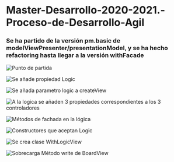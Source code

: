 # Master-Desarrollo-2020-2021.-Proceso-de-Desarrollo-Agil

### Se ha partido de la versión pm.basic de modelViewPresenter/presentationModel, y se ha hecho refactoring hasta llegar a la versión withFacade

![Punto de partida](https://www.plantuml.com/plantuml/svg/VP71QiCm38RlUWh1Bkr6_01Xb48FkuOjxEuweXYSkDZEniZwxajSZ3B7syLrzKc_Vlyv-Y1T67i347GmXCqu18iTuNMkwquAR7fnbbuh07dsmKaLK1dfFRPQjLArbd02H7oO4hyfHpBGkwRFtRx6vJSsN8tysktX1X058i29_v_iuAsXjUul69mrXjnztTE5miaQwtRAMjVfGGQQbyNICiKgpzzLjT5UDpnMrG5VP4yrNkOp8z5cZH_pcPEt9JmsbkDcVk_Vz9NysDEA0z-Zvrm-vxb-ZlzTa9uCi4bTY4EAAtuwM4vECPLNToo4aVFSROvBRhc3uyvtSzHRmhgHGH8e6quQ9RUiKZRBmqBSXyd5dNmjoHvfwCRU_000)

![Se añade propiedad Logic](https://www.plantuml.com/plantuml/svg/TP6nQiCm48PtFSL1bwJ5XgwXX426BXrA4x9Vv2EeoBuWoIrfceVgC_J5QiiOYRExoEVxfF__TThuW2wqjLKgc6093eybx0ZmzmShWhFZiw4AAx1yCXeGzaRlKU-Pu0AUm3H66xJc2y6tmCTt2WpK05dGtFZWMXtOAON7haOTG5lqFbEvAW2ukuxyfXrXe8EXpyLo1VqtRZXRl2oMwgPK58W0hkb_svcnfLmtmPS-kzWT75jBRl1_E57OicMtqCokCWq6wjnZgp-LP9--Ys9Ybl7xebWFVafsdx6c5PowLP1ucHLyTAiak_vrKbg9NorU_gTlvDkQCgvI7IyYvIMN-X9F3OP9ZxVD3VEcVAkoN8ypZG-k-dMmoDjP3NF3aLoc5tYQFj-HnY-zq-Yd9Eb6faQ1-S23ndpQf38VDXqko-4mkUYPoZbPjQ6cQclx1m00)

![Se añada parametro logic a createView](https://www.plantuml.com/plantuml/svg/TPB1IWCn48RlUOe1BwsoU_1Of5HwyE91jFG-faDPo6vAabLaxSFu23v3NypDXcN2D5v2Eb_c_sV-xiO7TA5lZGfDC0Jx-neUBxzui712T_bfAJWBp_ROQ43GZZ3Glg5FfV3T1uSwW3ReFUmQlKEzimI30e2ROUPdRbea7HFFvGfYQNfxClYrMAgpKaah0XZuzzPstXhABHXEck9rSDOOSccKkoE5hJNMBRIrxj1q66XqdqgnYsKVlglgoYpZjrMrJdvALf-mfHKSnrEIkCmAFiPJahSOFKyhySkOol_qbNpVKiOLtzCYGbvoeIznmI0bFM-R6-P5-L_LzNhED7quyKmMUJcxGo4SoSNq0fVZuHSSl_JcwAy9wwP5Pe7om4cZF2shb8VbvhfEpUGcJxwMP3VK7VhM_040)

![A la logica se añaden 3 propiedades correspondientes a los 3 controladores](https://www.plantuml.com/plantuml/svg/VP71IWCn48RlynG3NbfbU-cjIAdquCM3QEazpGuba4sM95LaxGDvz1dwOYODIvOnUWd9V9D__fdP-21SE7KQ8AYW2VVB1JwW5gZjKKc1GNG7TVaow0aZ5fTlqPA92HwNs3lRAsfZnAEqpf7lhMaLcH03II8bIMk2irgqDd8440SVd901PHJnk5Do9-JE4Ww0Y3V3oC_IaGYqL_G-UqfcigNv2bFecjjhyJ6RmnaWQoM0GtblhV5MqxH4WLbpcfsDQdBPojsHmjPgwsRIMjSg8mB5wjTG-bLaxp-RvbUn2RzjcdMk1ppwA3fQuJ6UdAHcLlWMJqvUqywAMuwVurJ-fY_aJnrDE9HxReJ9SyxrEVwtmDWoG1u_UzVxAuZNBgHQbcr_iLYFMqh31KZdkBmIdjonPeTpFW-6QyPAHccOrouDrqdMpOsC0dN3MQFkjgZKpPRFQNhfGIuzeLnhih0Xqvuw_GC0)

![Métodos de fachada en la lógica](https://www.plantuml.com/plantuml/svg/VLDDRnCn4BtxLup49O5cJvmYLBMWYWke5Qnw7xpJOE5THsDle0hzGVmE_XZ-IEFLoFHYpRxdUU-DxRto0JdCerN114jm_xQ3cmaiWdKxen6q6yn3B4Rd8-HX_Fidk24M0y43wkyu8EoH4UuiFX9_S5DWPotn1NnDqXM0H_X2VXwfGahXDnyOTG1jqNleZUvHzuxWg03WrV6PVz9C6EZUqC_LfvIiv5jl8K5vxpu6MAtLar95An5mhD_HrZjBIujAPirY-cP7CRLrlDBEyM0c3BJE139TMzkx7pJvs-czGnvMXJ7-B7j29leLIfdqhdKm1ogg1TpF8Gj9axJxxiJTC3TIZEv0fTMnsPdf0W9ox3gttsRuSzmcL8HDdzl4lfOcawUmFDfwWoySsHOobBhgcR_xlTc0l8a5_tgpkIoNeIJw4KVQmYwkaaatlOL3N0KZdw2aqvlzBzjuhRKkWqXvoGjzIRzey3ooKlauv7Txlaf9xyeqRSMlqNMNS0Bp_wNIMa8luKKDhJYI5vaatGfMTzI1fNSTkCqKtJB8MQ0Pk6YqqrQLTjZQt7MbcJXxrh8bUqNJC8_s7m00)

![Constructores que aceptan Logic](https://www.plantuml.com/plantuml/svg/VLH1RrCn3BxdLrZYqiBQ6vSAJHiLuWBQ1DNkMMfLWRoaE7c5gUo_qyHh_MI5NIBd--pFdrFttUHYgOn3CARu4X0UtYzXJMY7b66Cu5BCXKPN4a56DyQj9Py08wnFJ0huuF7t5V3vlMfnU1_iaqH8DOOd-8Pv7B1TzfOi_1eHhCDzmLYxfSSVM19i4O855sn6-99stXbZ7tCXwqf3CsoysrYtIGX70m1lZcV-sH7QqZhCMYc4UivNpMBBtPyCpURcsHZMQcwESkV1SDf2IDPiJT_jiAnJI3HpAT7MHrjmtWXBU1l29lt4cE_YnsHfEsF6vuli2nBnJ-6mwjswuW_8gWpknzA4T9EQVV_2VIBgk1ZI0RaqaT_vU0N5qgdgKdxNuA-SrbNXl4qhKtazJSACTPZfKnPA8I2zycGhQ52jaZV_y7UnqBy4JlYtYyNrUJSK-jaEk8BTwTHC_QLNS3YTYk7D5RUQhZlyVvQNUi8RYNaG9QzvfQ_frnkSHpQ6TrFVk_C99Rqrqssh_XhBvVNqGs1CFTdq59x4qB6ZUEL9qtrZaY43wzuoS9zXNHxa8j0rp1fzjwBIDol5zVNaysWaxCbEMTbzCS-0s1QG6ogCRMdKc1kCst48_m00)

![Se crea clase WithLogicView](https://www.plantuml.com/plantuml/svg/VPD1RrCn3CVl-HIMk7JGziYXGjD6XRY0Da4rpk7LAX5vyPJa5QRI3yDduCQrNup6wUetA-nIEVxPVzlFxbNADkQXzoQxx17kNizXIJt1dSCVK_XSQ3LllNqG2sEnuG4-OHfwv4UcDIN0b0-_0zX4dRF5OS5Ry8S_6zVPAII4BgA58LZel2rFwWz_0tnn-Ti7EWOLBMFirvIZxJ879LYvRcMx5I7i302ys3toVL7BtC24qy6Ntui5Jy2nzyT-9nTcRmnhCO2Tl9SK4daSbn38chNegmtc9NcAauuehbsm6IyOs8ZNtg_eEuPq4zwIZUj99IwTPK-UW3ypcwnttMMtnQfQdVT3PY5LXADlJ-nTZ8qkUjfYJQNeDYvC8Tjup3gdtx3xOmrhgt3SYjDKN4ipOi8opFXJvaZUOtpcaos0NMQlj_pq1awR7YsrP3mDcSqkWL_A_-RNR7Q-s0QJmsv1kUaMbVDlKVORkILswWiRyPSoWlQ-jpqkO6Dx7Sz55h0z_ch2SyaM5ERU_q_ht2DknEP1jBpcMb_XvmiyZcnCNRbwj-SJf6iBQPNLV_dv_19Ephf1sUZOFRAXrOxYgYU5sur9X0oiQyl0JJ8-O7CMQ3PSDThTYagxMKakNs_qjn2p9Nk5OJtq_Xy0)


![Sobrecarga Método write de BoardView](https://www.plantuml.com/plantuml/svg/VLJDRXCn4BxxAKRYaa2JArA4gfQguW9g1L4vJvtHOk5T1zkRWa8VYEVWnUYEcumPERsjvvlvlcz-aekKCUQnzoQxx0dktYxXUe3t0UFcpj43988KxYDPZ1r26g7_-oU7JO27w3ATmHOZme-H02rjCu57yA5p5et1-vGZsWpMOqgmTdQDTXq8zWO0NkqF-AEDX9ackTd7gROmp5SmXJXtw_7NR6uUZM4k1c0lxwimfE2fbX2mSBBecuxoLV0Xpcm8SUC6p3Hd02DTUhyEtsb8DmFtFok8IqVQvyX0FpD_Cj-bpMv7XRK4jsDc8YN2sRVFs7MC3HTzs54f3T5rRZY3ZF6fwbX-m-5FdDPcANbhBbDvBSv8YQPcwb7c6Bod-CB8Li2XgKfj-QlBttZWPKMylMgfeYCdLcJudcPVfdCK2_CAOXOs-h_6Od4E_5BnTxyN2xXzEfpfrS9OwnJucTBOKurgMegdK8uREKOEwXEjyDVIWev-m9vMq66lyrba1Rj9IY5gXWfcxwVHqdU56_cknYP1ZMj-3RyeS6ZP61w7VhVx4qYqDTAKLVyPo-NvOKjbWxBHEbnzGykEnfKd3RUCIOOqhBMbuJPI7R0v4ZGD5uwsMs5fcvNYQNhLpq8-6xJYYElaly1SqB0PU_yF)

